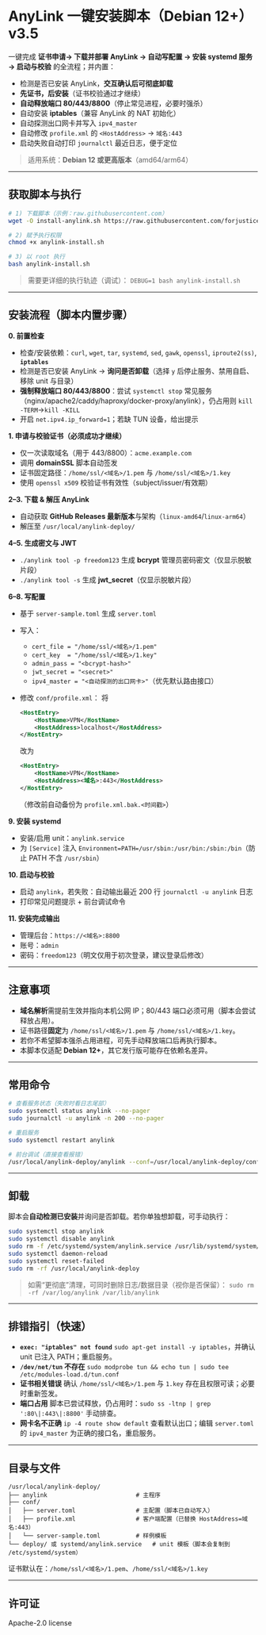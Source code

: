 # AnyLink 一键安装脚本（Debian 12+）v3.5

一键完成 **证书申请→ 下载并部署 AnyLink → 自动写配置 → 安装 systemd 服务 → 启动与校验** 的全流程；并内置：

* 检测是否已安装 AnyLink，**交互确认后可彻底卸载**
* **先证书，后安装**（证书校验通过才继续）
* **自动释放端口 80/443/8800**（停止常见进程，必要时强杀）
* 自动安装 **iptables**（兼容 AnyLink 的 NAT 初始化）
* 自动探测出口网卡并写入 `ipv4_master`
* 自动修改 `profile.xml` 的 `<HostAddress>` → `域名:443`
* 启动失败自动打印 `journalctl` 最近日志，便于定位

> 适用系统：**Debian 12 或更高版本**（amd64/arm64）

---

## 获取脚本与执行

```bash
# 1) 下载脚本（示例：raw.githubusercontent.com）
wget -O install-anylink.sh https://raw.githubusercontent.com/forjustice/anylink-install/main/anylink-install.sh

# 2) 赋予执行权限
chmod +x anylink-install.sh

# 3) 以 root 执行
bash anylink-install.sh
```

> 需要更详细的执行轨迹（调试）：
> `DEBUG=1 bash anylink-install.sh`

---

## 安装流程（脚本内置步骤）

**0. 前置检查**

* 检查/安装依赖：`curl`, `wget`, `tar`, `systemd`, `sed`, `gawk`, `openssl`, `iproute2(ss)`, **`iptables`**
* 检测是否已安装 AnyLink → **询问是否卸载**（选择 `y` 后停止服务、禁用自启、移除 unit 与目录）
* **强制释放端口 80/443/8800**：尝试 `systemctl stop` 常见服务（nginx/apache2/caddy/haproxy/docker-proxy/anylink），仍占用则 `kill -TERM`→`kill -KILL`
* 开启 `net.ipv4.ip_forward=1`；若缺 TUN 设备，给出提示

**1. 申请与校验证书（必须成功才继续）**

* 仅一次读取域名（用于 443/8800）：`acme.example.com`
* 调用 **domainSSL** 脚本自动签发
* 证书固定路径：`/home/ssl/<域名>/1.pem` 与 `/home/ssl/<域名>/1.key`
* 使用 `openssl x509` 校验证书有效性（subject/issuer/有效期）

**2–3. 下载 & 解压 AnyLink**

* 自动获取 **GitHub Releases 最新版本**与架构（`linux-amd64`/`linux-arm64`）
* 解压至 `/usr/local/anylink-deploy/`

**4–5. 生成密文与 JWT**

* `./anylink tool -p freedom123` 生成 **bcrypt** 管理员密码密文（仅显示脱敏片段）
* `./anylink tool -s` 生成 **jwt\_secret**（仅显示脱敏片段）

**6–8. 写配置**

* 基于 `server-sample.toml` 生成 `server.toml`
* 写入：

  * `cert_file = "/home/ssl/<域名>/1.pem"`
  * `cert_key  = "/home/ssl/<域名>/1.key"`
  * `admin_pass = "<bcrypt-hash>"`
  * `jwt_secret = "<secret>"`
  * `ipv4_master = "<自动探测的出口网卡>"`（优先默认路由接口）
* 修改 `conf/profile.xml`：
  将

  ```xml
  <HostEntry>
      <HostName>VPN</HostName>
      <HostAddress>localhost</HostAddress>
  </HostEntry>
  ```

  改为

  ```xml
  <HostEntry>
      <HostName>VPN</HostName>
      <HostAddress><域名>:443</HostAddress>
  </HostEntry>
  ```

  （修改前自动备份为 `profile.xml.bak.<时间戳>`）

**9. 安装 systemd**

* 安装/启用 unit：`anylink.service`
* 为 `[Service]` 注入 `Environment=PATH=/usr/sbin:/usr/bin:/sbin:/bin`（防止 PATH 不含 `/usr/sbin`）

**10. 启动与校验**

* 启动 `anylink`，若失败：自动输出最近 200 行 `journalctl -u anylink` 日志
* 打印常见问题提示 + 前台调试命令

**11. 安装完成输出**

* 管理后台：`https://<域名>:8800`
* 账号：`admin`
* 密码：`freedom123`（明文仅用于初次登录，建议登录后修改）

---

## 注意事项

* **域名解析**需提前生效并指向本机公网 IP；80/443 端口必须可用（脚本会尝试释放占用）。
* 证书路径**固定**为 `/home/ssl/<域名>/1.pem` 与 `/home/ssl/<域名>/1.key`。
* 若你不希望脚本强杀占用进程，可先手动释放端口后再执行脚本。
* 本脚本仅适配 **Debian 12+**，其它发行版可能存在依赖名差异。

---

## 常用命令

```bash
# 查看服务状态（失败时看日志尾部）
sudo systemctl status anylink --no-pager
sudo journalctl -u anylink -n 200 --no-pager

# 重启服务
sudo systemctl restart anylink

# 前台调试（直接查看报错）
/usr/local/anylink-deploy/anylink --conf=/usr/local/anylink-deploy/conf/server.toml
```

---

## 卸载

脚本会**自动检测已安装**并询问是否卸载。若你单独想卸载，可手动执行：

```bash
sudo systemctl stop anylink
sudo systemctl disable anylink
sudo rm -f /etc/systemd/system/anylink.service /usr/lib/systemd/system/anylink.service /lib/systemd/system/anylink.service
sudo systemctl daemon-reload
sudo systemctl reset-failed
sudo rm -rf /usr/local/anylink-deploy
```

> 如需“更彻底”清理，可同时删除日志/数据目录（视你是否保留）：
> `sudo rm -rf /var/log/anylink /var/lib/anylink`

---

## 排错指引（快速）

* **`exec: "iptables" not found`**
  `sudo apt-get install -y iptables`，并确认 unit 已注入 PATH；重启服务。
* **`/dev/net/tun` 不存在**
  `sudo modprobe tun && echo tun | sudo tee /etc/modules-load.d/tun.conf`
* **证书相关错误**
  确认 `/home/ssl/<域名>/1.pem` 与 `1.key` 存在且权限可读；必要时重新签发。
* **端口占用**
  脚本已尝试释放，仍占用时：`sudo ss -ltnp | grep ':80\|:443\|:8800'` 手动排查。
* **网卡名不正确**
  `ip -4 route show default` 查看默认出口；编辑 `server.toml` 的 `ipv4_master` 为正确的接口名，重启服务。

---

## 目录与文件

```
/usr/local/anylink-deploy/
├── anylink                         # 主程序
├── conf/
│   ├── server.toml                 # 主配置（脚本已自动写入）
│   ├── profile.xml                 # 客户端配置（已替换 HostAddress=域名:443）
│   └── server-sample.toml          # 样例模板
└── deploy/ 或 systemd/anylink.service   # unit 模板（脚本会复制到 /etc/systemd/system）
```

证书默认在：`/home/ssl/<域名>/1.pem`、`/home/ssl/<域名>/1.key`

---

## 许可证

Apache-2.0 license
